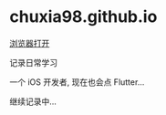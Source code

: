 # chuxia98.github.io

[浏览器打开](http://chuxia98.github.io)

记录日常学习

一个 iOS 开发者, 现在也会点 Flutter...

继续记录中...
